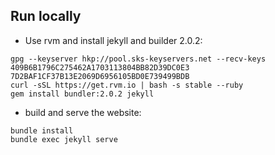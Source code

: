 ## Run locally

- Use rvm and install jekyll and builder 2.0.2:
```
gpg --keyserver hkp://pool.sks-keyservers.net --recv-keys 409B6B1796C275462A1703113804BB82D39DC0E3 7D2BAF1CF37B13E2069D6956105BD0E739499BDB
curl -sSL https://get.rvm.io | bash -s stable --ruby
gem install bundler:2.0.2 jekyll
```

- build and serve the website:
```
bundle install
bundle exec jekyll serve
```

